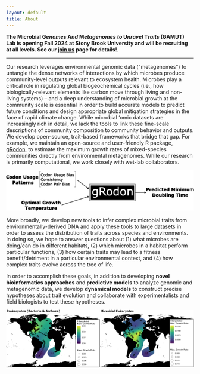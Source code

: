 ```yaml
---
layout: default
title: About
---
```


**The Microbial G*enomes* A*nd* M*etagenomes* *to* U*nravel* T*raits* (GAMUT) Lab is opening Fall 2024 at Stony Brook University and will be recruiting at all levels. See our [join us](/join.html) page for details!**. 

--------------------------------------------------------------------------------

Our research leverages environmental genomic data ("metagenomes") to untangle the dense networks of interactions by which microbes produce community-level outputs relevant to ecosystem health. Microbes play a critical role in regulating global biogeochemical cycles (i.e., how biologically-relevant elements like carbon move through living and non-living systems) – and a deep understanding of microbial growth at the community scale is essential in order to build accurate models to predict future conditions and design appropriate global mitigation strategies in the face of rapid climate change. While microbial ‘omic datasets are increasingly rich in detail, we lack the tools to link these fine-scale descriptions of community composition to community behavior and outputs. We develop open-source, trait-based frameworks that bridge that gap. For example, we maintain an open-source and user-friendly R package, [gRodon](https://github.com/jlw-ecoevo/gRodon2), to estimate the maximum growth rates of mixed-species communities directly from environmental metagenomes.  While our research is primarily computational, we work closely with wet-lab collaborators.

![gRodon](/img/gRodon_concept.png)

More broadly, we develop new tools to infer complex microbial traits from environmentally-derived DNA and apply these tools to large datasets in order to assess the distribution of traits across species and environments. In doing so, we hope to answer questions about (1) what microbes are doing/can do in different habitats, (2) which microbes in a habitat perform particular functions, (3) how certain traits may lead to a fitness benefit/detriment in a particular environmental context, and (4) how complex traits evolve across the tree of life.

In order to accomplish these goals, in addition to developing **novel bioinformatics approaches** and **predictive models** to analyze genomic and metagenomic data, we develop **dynamical models** to construct precise hypotheses about trait evolution and collaborate with experimentalists and field biologists to test these hypotheses.

![Maximum Growth Rate Marine](/img/BIOGEOTRACES_panels.png)

